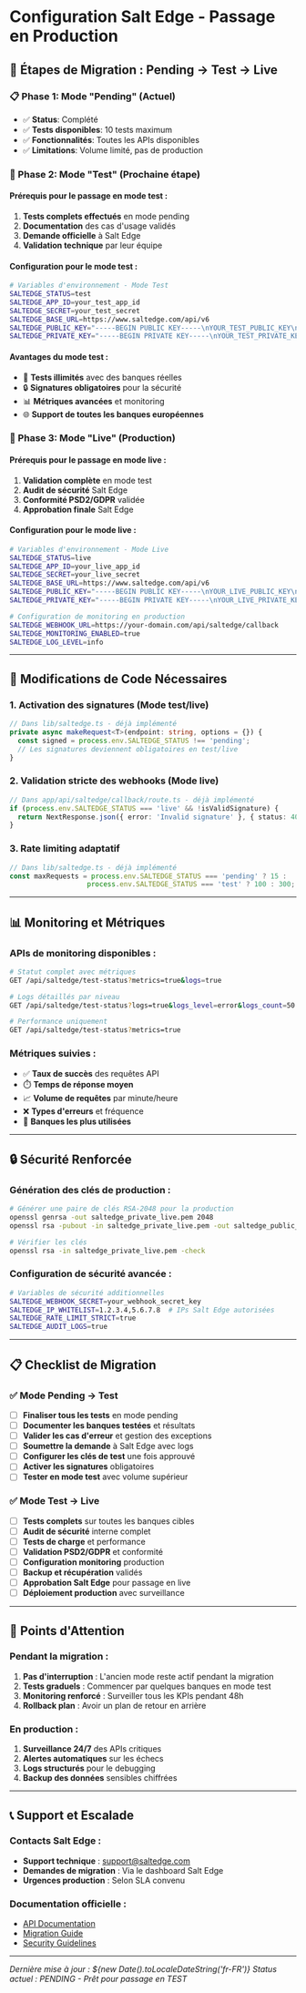 # Configuration Salt Edge - Passage en Production

## 🎯 Étapes de Migration : Pending → Test → Live

### 📋 Phase 1: Mode "Pending" (Actuel)
- ✅ **Status**: Complété
- ✅ **Tests disponibles**: 10 tests maximum
- ✅ **Fonctionnalités**: Toutes les APIs disponibles
- ✅ **Limitations**: Volume limité, pas de production

### 🧪 Phase 2: Mode "Test" (Prochaine étape)
#### Prérequis pour le passage en mode test :
1. **Tests complets effectués** en mode pending
2. **Documentation** des cas d'usage validés
3. **Demande officielle** à Salt Edge
4. **Validation technique** par leur équipe

#### Configuration pour le mode test :
```bash
# Variables d'environnement - Mode Test
SALTEDGE_STATUS=test
SALTEDGE_APP_ID=your_test_app_id
SALTEDGE_SECRET=your_test_secret
SALTEDGE_BASE_URL=https://www.saltedge.com/api/v6
SALTEDGE_PUBLIC_KEY="-----BEGIN PUBLIC KEY-----\nYOUR_TEST_PUBLIC_KEY\n-----END PUBLIC KEY-----"
SALTEDGE_PRIVATE_KEY="-----BEGIN PRIVATE KEY-----\nYOUR_TEST_PRIVATE_KEY\n-----END PRIVATE KEY-----"
```

#### Avantages du mode test :
- 🔄 **Tests illimités** avec des banques réelles
- 🔒 **Signatures obligatoires** pour la sécurité
- 📊 **Métriques avancées** et monitoring
- 🌐 **Support de toutes les banques européennes**

### 🚀 Phase 3: Mode "Live" (Production)
#### Prérequis pour le passage en mode live :
1. **Validation complète** en mode test
2. **Audit de sécurité** Salt Edge
3. **Conformité PSD2/GDPR** validée
4. **Approbation finale** Salt Edge

#### Configuration pour le mode live :
```bash
# Variables d'environnement - Mode Live
SALTEDGE_STATUS=live
SALTEDGE_APP_ID=your_live_app_id
SALTEDGE_SECRET=your_live_secret
SALTEDGE_BASE_URL=https://www.saltedge.com/api/v6
SALTEDGE_PUBLIC_KEY="-----BEGIN PUBLIC KEY-----\nYOUR_LIVE_PUBLIC_KEY\n-----END PUBLIC KEY-----"
SALTEDGE_PRIVATE_KEY="-----BEGIN PRIVATE KEY-----\nYOUR_LIVE_PRIVATE_KEY\n-----END PRIVATE KEY-----"

# Configuration de monitoring en production
SALTEDGE_WEBHOOK_URL=https://your-domain.com/api/saltedge/callback
SALTEDGE_MONITORING_ENABLED=true
SALTEDGE_LOG_LEVEL=info
```

---

## 🔧 Modifications de Code Nécessaires

### 1. Activation des signatures (Mode test/live)
```typescript
// Dans lib/saltedge.ts - déjà implémenté
private async makeRequest<T>(endpoint: string, options = {}) {
  const signed = process.env.SALTEDGE_STATUS !== 'pending';
  // Les signatures deviennent obligatoires en test/live
}
```

### 2. Validation stricte des webhooks (Mode live)
```typescript
// Dans app/api/saltedge/callback/route.ts - déjà implémenté
if (process.env.SALTEDGE_STATUS === 'live' && !isValidSignature) {
  return NextResponse.json({ error: 'Invalid signature' }, { status: 401 });
}
```

### 3. Rate limiting adaptatif
```typescript
// Dans lib/saltedge.ts - déjà implémenté
const maxRequests = process.env.SALTEDGE_STATUS === 'pending' ? 15 : 
                   process.env.SALTEDGE_STATUS === 'test' ? 100 : 300;
```

---

## 📊 Monitoring et Métriques

### APIs de monitoring disponibles :
```bash
# Statut complet avec métriques
GET /api/saltedge/test-status?metrics=true&logs=true

# Logs détaillés par niveau
GET /api/saltedge/test-status?logs=true&logs_level=error&logs_count=50

# Performance uniquement
GET /api/saltedge/test-status?metrics=true
```

### Métriques suivies :
- ✅ **Taux de succès** des requêtes API
- ⏱️ **Temps de réponse moyen** 
- 📈 **Volume de requêtes** par minute/heure
- ❌ **Types d'erreurs** et fréquence
- 🏦 **Banques les plus utilisées**

---

## 🔒 Sécurité Renforcée

### Génération des clés de production :
```bash
# Générer une paire de clés RSA-2048 pour la production
openssl genrsa -out saltedge_private_live.pem 2048
openssl rsa -pubout -in saltedge_private_live.pem -out saltedge_public_live.pem

# Vérifier les clés
openssl rsa -in saltedge_private_live.pem -check
```

### Configuration de sécurité avancée :
```bash
# Variables de sécurité additionnelles
SALTEDGE_WEBHOOK_SECRET=your_webhook_secret_key
SALTEDGE_IP_WHITELIST=1.2.3.4,5.6.7.8  # IPs Salt Edge autorisées
SALTEDGE_RATE_LIMIT_STRICT=true
SALTEDGE_AUDIT_LOGS=true
```

---

## 📋 Checklist de Migration

### ✅ Mode Pending → Test
- [ ] **Finaliser tous les tests** en mode pending
- [ ] **Documenter les banques testées** et résultats
- [ ] **Valider les cas d'erreur** et gestion des exceptions
- [ ] **Soumettre la demande** à Salt Edge avec logs
- [ ] **Configurer les clés de test** une fois approuvé
- [ ] **Activer les signatures** obligatoires
- [ ] **Tester en mode test** avec volume supérieur

### ✅ Mode Test → Live
- [ ] **Tests complets** sur toutes les banques cibles
- [ ] **Audit de sécurité** interne complet
- [ ] **Tests de charge** et performance
- [ ] **Validation PSD2/GDPR** et conformité
- [ ] **Configuration monitoring** production
- [ ] **Backup et récupération** validés
- [ ] **Approbation Salt Edge** pour passage en live
- [ ] **Déploiement production** avec surveillance

---

## 🚨 Points d'Attention

### Pendant la migration :
1. **Pas d'interruption** : L'ancien mode reste actif pendant la migration
2. **Tests graduels** : Commencer par quelques banques en mode test
3. **Monitoring renforcé** : Surveiller tous les KPIs pendant 48h
4. **Rollback plan** : Avoir un plan de retour en arrière

### En production :
1. **Surveillance 24/7** des APIs critiques
2. **Alertes automatiques** sur les échecs
3. **Logs structurés** pour le debugging
4. **Backup des données** sensibles chiffrées

---

## 📞 Support et Escalade

### Contacts Salt Edge :
- **Support technique** : support@saltedge.com
- **Demandes de migration** : Via le dashboard Salt Edge
- **Urgences production** : Selon SLA convenu

### Documentation officielle :
- [API Documentation](https://docs.saltedge.com/)
- [Migration Guide](https://docs.saltedge.com/account_information/v5/#migration)
- [Security Guidelines](https://docs.saltedge.com/guides/security/)

---

*Dernière mise à jour : ${new Date().toLocaleDateString('fr-FR')}*
*Status actuel : PENDING - Prêt pour passage en TEST* 